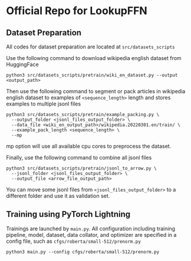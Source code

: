# Official Repo for LookupFFN

## Dataset Preparation
All codes for dataset preparation are located at `src/datasets_scripts`

Use the following command to download wikipedia english dataset from HuggingFace
```
python3 src/datasets_scripts/pretrain/wiki_en_dataset.py --output <output_path>
```

Then use the following command to segment or pack articles in wikipedia english dataset to examples of `<sequence_length>` length and stores examples to multiple jsonl files
```
python3 src/datasets_scripts/pretrain/example_packing.py \
  --output_folder <jsonl_files_output_folder> \
  --data_file <wiki_en_output_path>/wikipedia.20220301.en/train/ \
  --example_pack_length <sequence_length> \
  --mp
```
mp option will use all available cpu cores to preprocess the dataset.

Finally, use the following command to combine all jsonl files
```
python3 src/datasets_scripts/pretrain/jsonl_to_arrow.py \
  --jsonl_folder <jsonl_files_output_folder> \
  --output_file <arrow_file_output_path>
```
You can move some jsonl files from `<jsonl_files_output_folder>` to a different folder and use it as validation set.

## Training using PyTorch Lightning
Trainings are launched by `main.py`. All configuration including training pipeline, model, dataset, data collator, and optimizer are specified in a config file, such as `cfgs/roberta/small-512/prenorm.py`
```
python3 main.py --config cfgs/roberta/small-512/prenorm.py
```
